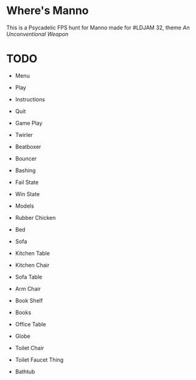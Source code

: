 # Where's Manno

This is a Psycadelic FPS hunt for Manno made for #LDJAM 32, theme _An Unconventional Weapon_

# TODO

* Menu

 * Play
 * Instructions
 * Quit

* Game Play

 * Twirler
 * Beatboxer
 * Bouncer
 * Bashing
 * Fail State
 * Win State

* Models

 * Rubber Chicken
 * Bed
 * Sofa
 * Kitchen Table
 * Kitchen Chair
 * Sofa Table
 * Arm Chair
 * Book Shelf
 * Books
 * Office Table
 * Globe
 * Toilet Chair
 * Toilet Faucet Thing
 * Bathtub
